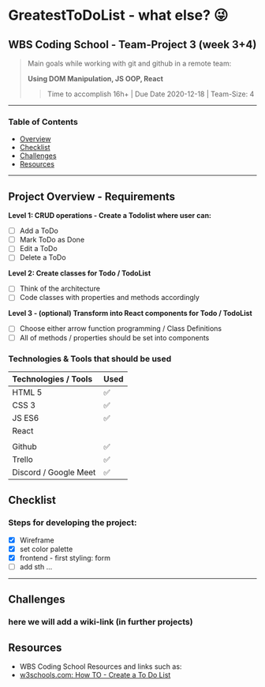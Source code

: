 # GreatestToDoList - what else? :stuck_out_tongue_winking_eye:

## WBS Coding School - Team-Project 3 (week 3+4)

> Main goals while working with git and github in a remote team:
>
> **Using DOM Manipulation, JS OOP, React**
>
> > Time to accomplish 16h+ | Due Date 2020-12-18 | Team-Size: 4

---

### Table of Contents

- [Overview](#project-overview)
- [Checklist](#checklist)
- [Challenges](#challenges)
- [Resources](#used-resources)

---

## Project Overview - Requirements

**Level 1: CRUD operations - Create a Todolist where user can:**

- [ ] Add a ToDo
- [ ] Mark ToDo as Done
- [ ] Edit a ToDo
- [ ] Delete a ToDo

**Level 2: Create classes for Todo / TodoList**

- [ ] Think of the architecture
- [ ] Code classes with properties and methods accordingly

**Level 3 - (optional) Transform into React components for Todo / TodoList**

- [ ] Choose either arrow function programming / Class Definitions
- [ ] All of methods / properties should be set into components

### Technologies & Tools that should be used

| Technologies / Tools  | Used               |
| :-------------------- | :----------------- |
| HTML 5                | :white_check_mark: |
| CSS 3                 | :white_check_mark: |
| JS ES6                | :white_check_mark: |
| React                 |
|  |
| Github                | :white_check_mark: |
| Trello                | :white_check_mark: |
| Discord / Google Meet | :white_check_mark: |

## Checklist

### Steps for developing the project:

- [x] Wireframe
- [x] set color palette
- [x] frontend - first styling: form
- [ ] add sth ...

---

## Challenges

### here we will add a wiki-link (in further projects)

## Resources

- WBS Coding School Resources and links such as:
- [w3schools.com: How TO - Create a To Do List](https://www.w3schools.com/howto/howto_js_todolist.asp)
